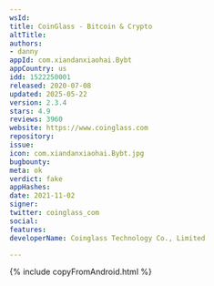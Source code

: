 ```yaml
---
wsId: 
title: CoinGlass - Bitcoin & Crypto
altTitle: 
authors:
- danny
appId: com.xiandanxiaohai.Bybt
appCountry: us
idd: 1522250001
released: 2020-07-08
updated: 2025-05-22
version: 2.3.4
stars: 4.9
reviews: 3960
website: https://www.coinglass.com
repository: 
issue: 
icon: com.xiandanxiaohai.Bybt.jpg
bugbounty: 
meta: ok
verdict: fake
appHashes: 
date: 2021-11-02
signer: 
twitter: coinglass_com
social: 
features: 
developerName: Coinglass Technology Co., Limited

---
```


{% include copyFromAndroid.html %}
